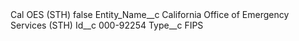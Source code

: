 <?xml version="1.0" encoding="UTF-8"?>
<CustomMetadata xmlns="http://soap.sforce.com/2006/04/metadata" xmlns:xsi="http://www.w3.org/2001/XMLSchema-instance" xmlns:xsd="http://www.w3.org/2001/XMLSchema">
    <label>Cal OES (STH)</label>
    <protected>false</protected>
    <values>
        <field>Entity_Name__c</field>
        <value xsi:type="xsd:string">California Office of Emergency Services (STH)</value>
    </values>
    <values>
        <field>Id__c</field>
        <value xsi:type="xsd:string">000-92254</value>
    </values>
    <values>
        <field>Type__c</field>
        <value xsi:type="xsd:string">FIPS</value>
    </values>
</CustomMetadata>

